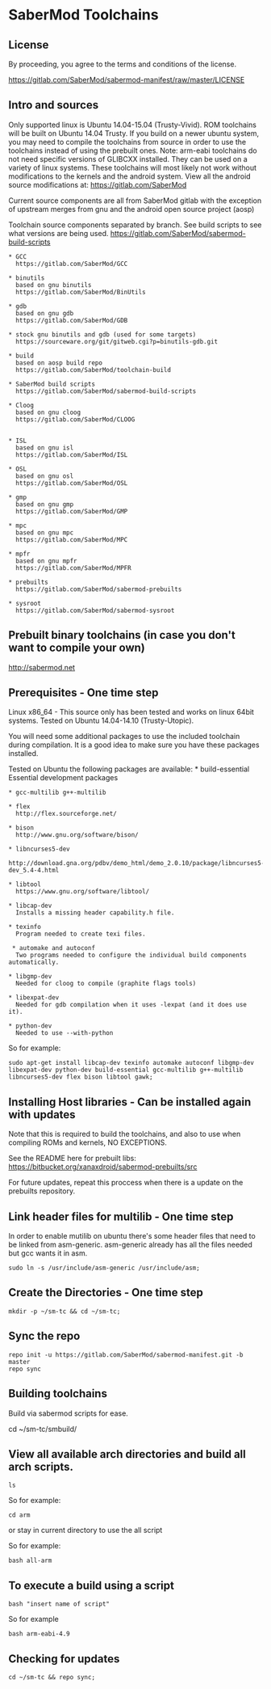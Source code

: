 SaberMod Toolchains
===================

License
-------

By proceeding, you agree to the terms and conditions of the license.

https://gitlab.com/SaberMod/sabermod-manifest/raw/master/LICENSE

Intro and sources
-----------------

Only supported linux is Ubuntu 14.04-15.04 (Trusty-Vivid).  ROM toolchains will be built on Ubuntu 14.04 Trusty.  If you build on a newer ubuntu system, you may need to compile the toolchains from source in order to use the toolchains instead of using the prebuilt ones.
Note: arm-eabi toolchains do not need specific versions of GLIBCXX installed.  They can be used on a variety of linux systems.  These toolchains will most likely not work without modifications to the kernels and the android system.  View all the android source modifications at: https://gitlab.com/SaberMod

Current source components are all from SaberMod gitlab with the exception of upstream merges from gnu and the android open source 
project (aosp)

Toolchain source components separated by branch.  See build scripts to see what versions are being used. https://gitlab.com/SaberMod/sabermod-build-scripts

    * GCC
      https://gitlab.com/SaberMod/GCC

    * binutils
      based on gnu binutils
      https://gitlab.com/SaberMod/BinUtils

    * gdb
      based on gnu gdb
      https://gitlab.com/SaberMod/GDB

    * stock gnu binutils and gdb (used for some targets)
      https://sourceware.org/git/gitweb.cgi?p=binutils-gdb.git

    * build
      based on aosp build repo
      https://gitlab.com/SaberMod/toolchain-build

    * SaberMod build scripts
      https://gitlab.com/SaberMod/sabermod-build-scripts

    * Cloog
      based on gnu cloog
      https://gitlab.com/SaberMod/CLOOG


    * ISL
      based on gnu isl
      https://gitlab.com/SaberMod/ISL

    * OSL
      based on gnu osl
      https://gitlab.com/SaberMod/OSL

    * gmp
      based on gnu gmp
      https://gitlab.com/SaberMod/GMP
    
    * mpc
      based on gnu mpc
      https://gitlab.com/SaberMod/MPC

    * mpfr
      based on gnu mpfr
      https://gitlab.com/SaberMod/MPFR

    * prebuilts
      https://gitlab.com/SaberMod/sabermod-prebuilts

    * sysroot
      https://gitlab.com/SaberMod/sabermod-sysroot

Prebuilt binary toolchains (in case you don't want to compile your own)
-----------------------------------------------------------------------

http://sabermod.net

Prerequisites - One time step
-----------------------------

Linux x86_64 - This source only has been tested and works on linux 64bit systems.  Tested on Ubuntu 14.04-14.10 (Trusty-Utopic).

You will need some additional packages to use the included toolchain during compilation.  It is a good idea to make sure you have these packages installed.

Tested on Ubuntu the following packages are available:
    * build-essential
      Essential development packages

    * gcc-multilib g++-multilib

    * flex
      http://flex.sourceforge.net/

    * bison
      http://www.gnu.org/software/bison/

    * libncurses5-dev
      http://download.gna.org/pdbv/demo_html/demo_2.0.10/package/libncurses5-dev_5.4-4.html

    * libtool
      https://www.gnu.org/software/libtool/

    * libcap-dev
      Installs a missing header capability.h file.

    * texinfo
      Program needed to create texi files.

     * automake and autoconf
      Two programs needed to configure the individual build components automatically.

    * libgmp-dev
      Needed for cloog to compile (graphite flags tools)

    * libexpat-dev
      Needed for gdb compilation when it uses -lexpat (and it does use it).

    * python-dev
      Needed to use --with-python

So for example:

    sudo apt-get install libcap-dev texinfo automake autoconf libgmp-dev libexpat-dev python-dev build-essential gcc-multilib g++-multilib libncurses5-dev flex bison libtool gawk;

Installing Host libraries - Can be installed again with updates
---------------------------------------------------------------

Note that this is required to build the toolchains, and also to use when compiling ROMs and kernels, NO EXCEPTIONS.

See the README here for prebuilt libs: https://bitbucket.org/xanaxdroid/sabermod-prebuilts/src

For future updates, repeat this proccess when there is a update on the prebuilts repository.

Link header files for multilib - One time step
----------------------------------------------

In order to enable mutilib on ubuntu there's some header files that need to be linked from asm-generic.  asm-generic already has all the files needed but gcc wants it in asm.

    sudo ln -s /usr/include/asm-generic /usr/include/asm;

Create the Directories - One time step
--------------------------------------

    mkdir -p ~/sm-tc && cd ~/sm-tc;

Sync the repo
-------------

    repo init -u https://gitlab.com/SaberMod/sabermod-manifest.git -b master
    repo sync

Building toolchains
-------------------

Build via sabermod scripts for ease.

cd ~/sm-tc/smbuild/

View all available arch directories and build all arch scripts.
---------------------------------------------------------------

    ls

So for example:

    cd arm

or stay in current directory to use the all script

So for example:

    bash all-arm

To execute a build using a script
---------------------------------

    bash "insert name of script"

So for example

    bash arm-eabi-4.9

Checking for updates
--------------------

    cd ~/sm-tc && repo sync;
